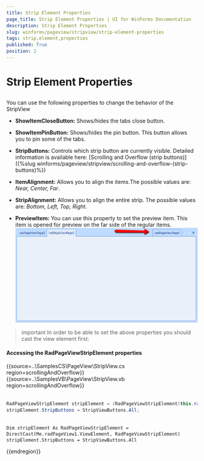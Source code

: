 ```yaml
---
title: Strip Element Properties
page_title: Strip Element Properties | UI for WinForms Documentation
description: Strip Element Properties
slug: winforms/pageview/stripview/strip-element-properties
tags: strip,element,properties
published: True
position: 2
---
```


# Strip Element Properties

## 

You can use the following properties to change the behavior of the StripView

* __ShowItemCloseButton:__ Shows/hides the tabs close button.

* __ShowItemPinButton:__ Shows/hides the pin button. This button allows you to pin some of the tabs.

* __StripButtons:__ Controls which strip button are currently visible. Detailed information is available here: [Scrolling and Overflow (strip buttons)]({%slug winforms/pageview/stripview/scrolling-and-overflow-(strip-buttons)%})

* __ItemAlignment:__ Allows you to align the items.The possible values are: *Near, Center, Far*.

* __StripAlignment:__ Allows you to align the entire strip. The possible values are: *Bottom, Left, Top, Right*.    

* __PreviewItem:__ You can use this property to set the preview item. This item is opened for preview on the far side of the regular items. ![pageview-strip-view-properties 001](images/pageview-strip-view-properties001.png)

>important In order to be able to set the above properties you should cast the view element first:
>

#### Accessing the RadPageViewStripElement properties

{{source=..\SamplesCS\PageView\StripView.cs region=scrollingAndOverflow}} 
{{source=..\SamplesVB\PageView\StripView.vb region=scrollingAndOverflow}} 

````C#

RadPageViewStripElement stripElement = (RadPageViewStripElement)this.radPageView1.ViewElement;
stripElement.StripButtons = StripViewButtons.All;

````
````VB.NET

Dim stripElement As RadPageViewStripElement = DirectCast(Me.radPageView1.ViewElement, RadPageViewStripElement)
stripElement.StripButtons = StripViewButtons.All

````

{{endregion}}